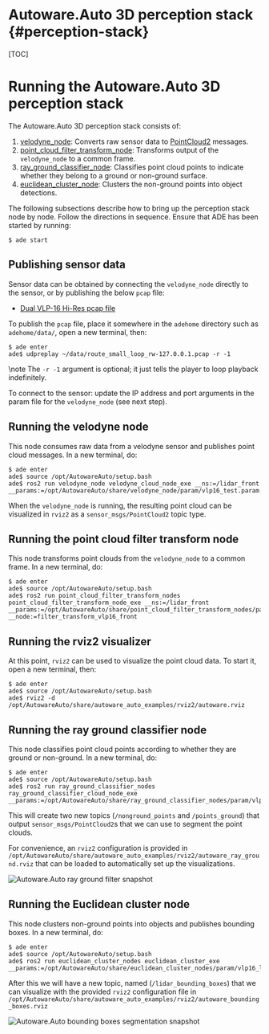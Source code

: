 Autoware.Auto 3D perception stack {#perception-stack}
============

[TOC]

# Running the Autoware.Auto 3D perception stack

The Autoware.Auto 3D perception stack consists of:

1. [velodyne_node](https://gitlab.com/autowarefoundation/autoware.auto/AutowareAuto/tree/master/src/drivers/velodyne_node): Converts raw sensor data to [PointCloud2](https://github.com/ros2/common_interfaces/blob/master/sensor_msgs/msg/PointCloud2.msg) messages.
2. [point_cloud_filter_transform_node](https://gitlab.com/autowarefoundation/autoware.auto/AutowareAuto/-/tree/master/src/perception/filters/point_cloud_filter_transform_nodes): Transforms output of the `velodyne_node` to a common frame.
3. [ray_ground_classifier_node](https://gitlab.com/autowarefoundation/autoware.auto/AutowareAuto/-/tree/master/src/perception/filters/ray_ground_classifier_nodes): Classifies point cloud points to indicate whether they belong to a ground or non-ground surface.
4. [euclidean_cluster_node](https://gitlab.com/autowarefoundation/autoware.auto/AutowareAuto/-/tree/master/src/perception/segmentation/euclidean_cluster_nodes): Clusters the non-ground points into object detections.

The following subsections describe how to bring up the perception stack node by node. Follow the directions in sequence. Ensure that ADE has been started by running:

```console
$ ade start
```

## Publishing sensor data

Sensor data can be obtained by connecting the `velodyne_node` directly to the sensor, or by publishing the below `pcap` file:

- [Dual VLP-16 Hi-Res pcap file](https://drive.google.com/open?id=1vNA009j-tsVVqSeYRCKh_G_tkJQrHvP-)

To publish the `pcap` file, place it somewhere in the `adehome` directory such as `adehome/data/`, open a new terminal, then:

```console
$ ade enter
ade$ udpreplay ~/data/route_small_loop_rw-127.0.0.1.pcap -r -1
```

\note
The `-r -1` argument is optional; it just tells the player to loop playback indefinitely.

To connect to the sensor: update the IP address and port arguments in the param file for the `velodyne_node` (see next step).

## Running the velodyne node

This node consumes raw data from a velodyne sensor and publishes point cloud messages. In a new terminal, do:

```console
$ ade enter
ade$ source /opt/AutowareAuto/setup.bash
ade$ ros2 run velodyne_node velodyne_cloud_node_exe __ns:=/lidar_front __params:=/opt/AutowareAuto/share/velodyne_node/param/vlp16_test.param.yaml
```

When the `velodyne_node` is running, the resulting point cloud can be visualized in `rviz2` as a `sensor_msgs/PointCloud2` topic type.

## Running the point cloud filter transform node

This node transforms point clouds from the `velodyne_node` to a common frame. In a new terminal, do:

```console
$ ade enter
ade$ source /opt/AutowareAuto/setup.bash
ade$ ros2 run point_cloud_filter_transform_nodes point_cloud_filter_transform_node_exe __ns:=/lidar_front __params:=/opt/AutowareAuto/share/point_cloud_filter_transform_nodes/param/vlp16_sim_lexus_filter_transform.param.yaml __node:=filter_transform_vlp16_front
```
## Running the rviz2 visualizer

At this point, `rviz2` can be used to visualize the point cloud data. To start it, open a new terminal, then:

```console
$ ade enter
ade$ source /opt/AutowareAuto/setup.bash
ade$ rviz2 -d /opt/AutowareAuto/share/autoware_auto_examples/rviz2/autoware.rviz
```

## Running the ray ground classifier node

This node classifies point cloud points according to whether they are ground or non-ground. In a new terminal, do:

```console
$ ade enter
ade$ source /opt/AutowareAuto/setup.bash
ade$ ros2 run ray_ground_classifier_nodes ray_ground_classifier_cloud_node_exe __params:=/opt/AutowareAuto/share/ray_ground_classifier_nodes/param/vlp16_lexus.param.yaml
```

This will create two new topics (`/nonground_points` and `/points_ground`) that output
`sensor_msgs/PointCloud2`s that we can use to segment the point clouds.

For convenience, an `rviz2` configuration is provided in `/opt/AutowareAuto/share/autoware_auto_examples/rviz2/autoware_ray_ground.rviz` that can be loaded to automatically set up the visualizations.

![Autoware.Auto ray ground filter snapshot](autoware-auto-ray-ground-filter-smaller.png)

## Running the Euclidean cluster node

This node clusters non-ground points into objects and publishes bounding boxes. In a new terminal, do:

```console
$ ade enter
ade$ source /opt/AutowareAuto/setup.bash
ade$ ros2 run euclidean_cluster_nodes euclidean_cluster_exe __params:=/opt/AutowareAuto/share/euclidean_cluster_nodes/param/vlp16_lexus_cluster.param.yaml
```

After this we will have a new topic, named (`/lidar_bounding_boxes`) that we can visualize with the provided `rviz2` configuration file in `/opt/AutowareAuto/share/autoware_auto_examples/rviz2/autoware_bounding_boxes.rviz`

![Autoware.Auto bounding boxes segmentation snapshot](autoware-auto-bounding-boxes-smaller.png)
